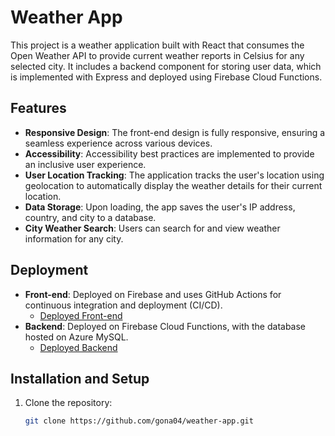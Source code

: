 # Weather App

This project is a weather application built with React that consumes the Open Weather API to provide current weather reports in Celsius for any selected city. It includes a backend component for storing user data, which is implemented with Express and deployed using Firebase Cloud Functions.

## Features

- **Responsive Design**: The front-end design is fully responsive, ensuring a seamless experience across various devices.
- **Accessibility**: Accessibility best practices are implemented to provide an inclusive user experience.
- **User Location Tracking**: The application tracks the user's location using geolocation to automatically display the weather details for their current location.
- **Data Storage**: Upon loading, the app saves the user's IP address, country, and city to a database.
- **City Weather Search**: Users can search for and view weather information for any city.

## Deployment

- **Front-end**: Deployed on Firebase and uses GitHub Actions for continuous integration and deployment (CI/CD).
  - [Deployed Front-end](https://weather-app-44bc2.web.app/)
- **Backend**: Deployed on Firebase Cloud Functions, with the database hosted on Azure MySQL.
  - [Deployed Backend](https://us-central1-weather-app-44bc2.cloudfunctions.net/weather_api/api/user-details)

## Installation and Setup

1. Clone the repository:
   ```bash
   git clone https://github.com/gona04/weather-app.git

